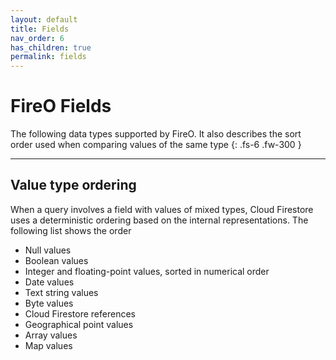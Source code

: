 ```yaml
---
layout: default
title: Fields
nav_order: 6
has_children: true
permalink: fields
---
```


# FireO Fields

The following data types supported by FireO. It also describes the sort order used when comparing values of the same type
{: .fs-6 .fw-300 }

---

## Value type ordering

When a query involves a field with values of mixed types, Cloud Firestore uses a deterministic ordering based on the internal representations. The following list shows the order

- Null values
- Boolean values
- Integer and floating-point values, sorted in numerical order
- Date values
- Text string values
- Byte values
- Cloud Firestore references
- Geographical point values
- Array values
- Map values
